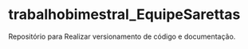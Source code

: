 # trabalhobimestral_EquipeSarettas
Repositório para Realizar versionamento de código e documentação.
